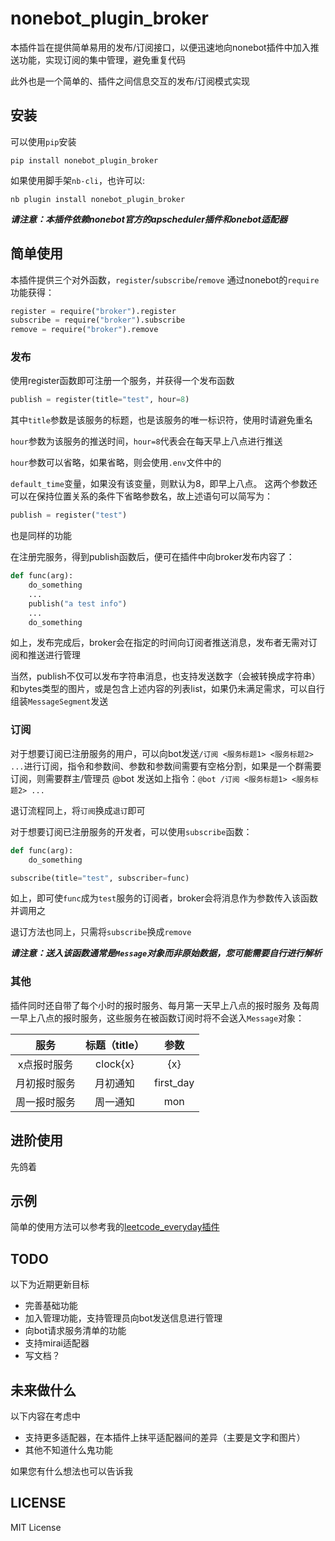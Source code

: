 # nonebot_plugin_broker

本插件旨在提供简单易用的发布/订阅接口，以便迅速地向nonebot插件中加入推送功能，实现订阅的集中管理，避免重复代码

此外也是一个简单的、插件之间信息交互的发布/订阅模式实现

## 安装

可以使用`pip`安装

```shell
pip install nonebot_plugin_broker
```

如果使用脚手架`nb-cli`，也许可以:

```shell
nb plugin install nonebot_plugin_broker
```

***请注意：本插件依赖nonebot官方的apscheduler插件和onebot适配器***

## 简单使用

本插件提供三个对外函数，`register`/`subscribe`/`remove`
通过nonebot的`require`功能获得：

```python
register = require("broker").register
subscribe = require("broker").subscribe
remove = require("broker").remove
```

### 发布

使用register函数即可注册一个服务，并获得一个发布函数

```python
publish = register(title="test", hour=8)
```

其中`title`参数是该服务的标题，也是该服务的唯一标识符，使用时请避免重名

`hour`参数为该服务的推送时间，`hour=8`代表会在每天早上八点进行推送

`hour`参数可以省略，如果省略，则会使用`.env`文件中的

`default_time`变量，如果没有该变量，则默认为8，即早上八点。
这两个参数还可以在保持位置关系的条件下省略参数名，故上述语句可以简写为：

```python
publish = register("test")
```

也是同样的功能

在注册完服务，得到publish函数后，便可在插件中向broker发布内容了：

```python
def func(arg):
    do_something
    ...
    publish("a test info")
    ...
    do_something
```

如上，发布完成后，broker会在指定的时间向订阅者推送消息，发布者无需对订阅和推送进行管理

当然，publish不仅可以发布字符串消息，也支持发送数字（会被转换成字符串）和bytes类型的图片，或是包含上述内容的列表list，如果仍未满足需求，可以自行组装`MessageSegment`发送

### 订阅

对于想要订阅已注册服务的用户，可以向bot发送`/订阅 <服务标题1> <服务标题2> ...`进行订阅，指令和参数间、参数和参数间需要有空格分割，如果是一个群需要订阅，则需要群主/管理员 @bot 发送如上指令：`@bot /订阅 <服务标题1> <服务标题2> ...`

退订流程同上，将`订阅`换成`退订`即可

对于想要订阅已注册服务的开发者，可以使用`subscribe`函数：

```python
def func(arg):
    do_something

subscribe(title="test", subscriber=func)
```

如上，即可使`func`成为`test`服务的订阅者，broker会将消息作为参数传入该函数并调用之

退订方法也同上，只需将`subscribe`换成`remove`

***请注意：送入该函数通常是`Message`对象而非原始数据，您可能需要自行进行解析***

### 其他

插件同时还自带了每个小时的报时服务、每月第一天早上八点的报时服务 及每周一早上八点的报时服务，这些服务在被函数订阅时将不会送入`Message`对象：

| 服务 | 标题（title） | 参数   |
|   :-:   |   :-:   |   :-:   |
|x点报时服务 |clock{x}|   {x}   |
|月初报时服务|月初通知 |first_day|
|周一报时服务|周一通知 |   mon   |

## 进阶使用

先鸽着

## 示例

简单的使用方法可以参考我的[leetcode_everyday插件](https://github.com/mwbimh/nonebot_plugin_leetcode_everyday)

## TODO

以下为近期更新目标

- 完善基础功能
- 加入管理功能，支持管理员向bot发送信息进行管理
- 向bot请求服务清单的功能
- 支持mirai适配器
- 写文档？

## 未来做什么

以下内容在考虑中

- 支持更多适配器，在本插件上抹平适配器间的差异（主要是文字和图片）
- 其他不知道什么鬼功能

如果您有什么想法也可以告诉我

## LICENSE

MIT License
